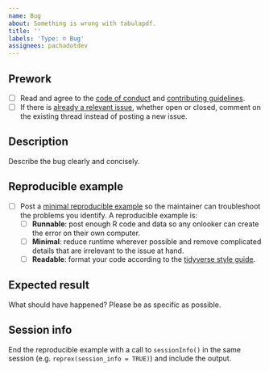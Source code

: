```yaml
---
name: Bug
about: Something is wrong with tabulapdf.
title: ''
labels: 'Type: ☹︎ Bug'
assignees: pachadotdev
---
```


## Prework

* [ ] Read and agree to the [code of conduct](https://www.contributor-covenant.org/version/2/1/code_of_conduct.html) and [contributing guidelines](https://github.com/ropensci/freedomhouse/blob/main/.github/CONTRIBUTING.md).
* [ ] If there is [already a relevant issue](https://github.com/ropensci/freedomhouse/issues), whether open or closed, comment on the existing thread instead of posting a new issue.

## Description

Describe the bug clearly and concisely. 

## Reproducible example

* [ ] Post a [minimal reproducible example](https://www.tidyverse.org/help/) so the maintainer can troubleshoot the problems you identify. A reproducible example is:
    * [ ] **Runnable**: post enough R code and data so any onlooker can create the error on their own computer.
    * [ ] **Minimal**: reduce runtime wherever possible and remove complicated details that are irrelevant to the issue at hand.
    * [ ] **Readable**: format your code according to the [tidyverse style guide](https://style.tidyverse.org/).

## Expected result

What should have happened? Please be as specific as possible.

## Session info

End the reproducible example with a call to `sessionInfo()` in the same session (e.g. `reprex(session_info = TRUE)`) and include the output.

